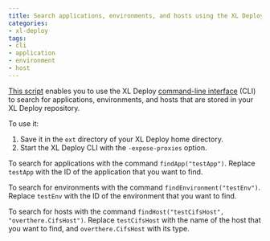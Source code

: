 ```yaml
---
title: Search applications, environments, and hosts using the XL Deploy CLI
categories:
- xl-deploy
tags:
- cli
- application
- environment
- host
---
```


[This script](/sample-scripts/searchRepo.py) enables you to use the XL Deploy [command-line interface](http://docs.xebialabs.com/releases/latest/xl-deploy/climanual.html) (CLI) to search for applications, environments, and hosts that are stored in your XL Deploy repository.

To use it:

1. Save it in the `ext` directory of your XL Deploy home directory.
2. Start the XL Deploy CLI with the `-expose-proxies` option.

To search for applications with the command `findApp("testApp")`. Replace `testApp` with the ID of the application that you want to find.

To search for environments with the command `findEnvironment("testEnv")`. Replace `testEnv` with the ID of the environment that you want to find.

To search for hosts with the command `findHost("testCifsHost", "overthere.CifsHost")`. Replace `testCifsHost` with the name of the host that you want to find, and `overthere.CifsHost` with its type.
